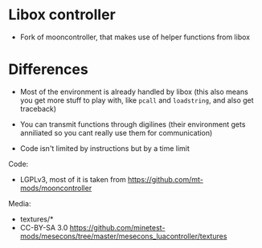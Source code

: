 # Libox controller

- Fork of mooncontroller, that makes use of helper functions from libox
# Differences
- Most of the environment is already handled by libox (this also means you get more stuff to play with, like `pcall` and `loadstring`, and also get traceback)

- You can transmit functions through digilines (their environment gets anniliated so you cant really use them for communication)
- Code isn't limited by instructions but by a time limit

Code:
- LGPLv3, most of it is taken from https://github.com/mt-mods/mooncontroller

Media:
- textures/*
- CC-BY-SA 3.0 https://github.com/minetest-mods/mesecons/tree/master/mesecons_luacontroller/textures